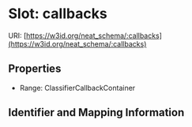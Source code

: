 # Slot: callbacks

URI: [https://w3id.org/neat_schema/:callbacks](https://w3id.org/neat_schema/:callbacks)



<!-- no inheritance hierarchy -->


## Properties

 * Range: ClassifierCallbackContainer



## Identifier and Mapping Information





